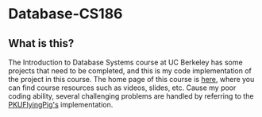 # Database-CS186
## What is this?
The Introduction to Database Systems course at UC Berkeley has some projects that need to be completed, and this is my code implementation of the project in this course. The home page of this course is [here](https://cs186berkeley.net/sp21/), where you can find course resources such as videos, slides, etc. Cause my poor coding ability, several challenging problems are handled by referring to the [PKUFlyingPig's](https://github.com/PKUFlyingPig/CS186-Rookiedb) implementation.
